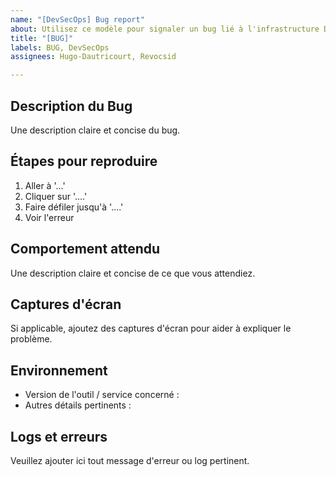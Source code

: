 ```yaml
---
name: "[DevSecOps] Bug report"
about: Utilisez ce modèle pour signaler un bug lié à l'infrastructure DevOps
title: "[BUG]"
labels: BUG, DevSecOps
assignees: Hugo-Dautricourt, Revocsid

---
```


## Description du Bug

Une description claire et concise du bug.

## Étapes pour reproduire

1. Aller à '...'
2. Cliquer sur '....'
3. Faire défiler jusqu'à '....'
4. Voir l'erreur

## Comportement attendu

Une description claire et concise de ce que vous attendiez.

## Captures d'écran

Si applicable, ajoutez des captures d'écran pour aider à expliquer le problème.

## Environnement

- Version de l'outil / service concerné :
- Autres détails pertinents :

## Logs et erreurs

Veuillez ajouter ici tout message d'erreur ou log pertinent.
